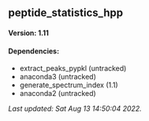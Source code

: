 ## peptide_statistics_hpp

#### Version: 1.11

#### Dependencies: 
* extract_peaks_pypkl (untracked)
* anaconda3 (untracked)
* generate_spectrum_index (1.1)
* anaconda2 (untracked)

_Last updated: Sat Aug 13 14:50:04 2022._

<data id=CCMS_DEPLOYMENTS_HEADER_BREAK_ELEMENT_CAUTION_ANYTHING_ABOVE_WILL_BE_AUTOGENERATED />









